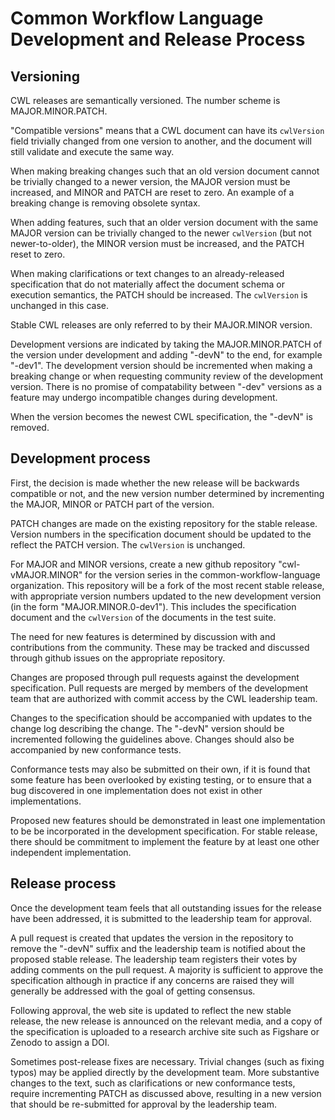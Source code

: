 # Common Workflow Language Development and Release Process

## Versioning

CWL releases are semantically versioned.  The number scheme is MAJOR.MINOR.PATCH.

"Compatible versions" means that a CWL document can have its
`cwlVersion` field trivially changed from one version to another, and
the document will still validate and execute the same way.

When making breaking changes such that an old version document cannot
be trivially changed to a newer version, the MAJOR version must be
increased, and MINOR and PATCH are reset to zero.  An example of a
breaking change is removing obsolete syntax.

When adding features, such that an older version document with the
same MAJOR version can be trivially changed to the newer `cwlVersion`
(but not newer-to-older), the MINOR version must be increased, and the
PATCH reset to zero.

When making clarifications or text changes to an already-released
specification that do not materially affect the document schema or
execution semantics, the PATCH should be increased.  The `cwlVersion`
is unchanged in this case.

Stable CWL releases are only referred to by their MAJOR.MINOR version.

Development versions are indicated by taking the MAJOR.MINOR.PATCH of the
version under development and adding "-devN" to the end, for example
"-dev1".  The development version should be incremented when making a
breaking change or when requesting community review of the development
version.  There is no promise of compatability between "-dev" versions
as a feature may undergo incompatible changes during development.

When the version becomes the newest CWL specification, the "-devN" is
removed.

## Development process

First, the decision is made whether the new release will be backwards
compatible or not, and the new version number determined by
incrementing the MAJOR, MINOR or PATCH part of the version.

PATCH changes are made on the existing repository for the stable
release.  Version numbers in the specification document should be
updated to the reflect the PATCH version.  The `cwlVersion` is
unchanged.

For MAJOR and MINOR versions, create a new github repository
"cwl-vMAJOR.MINOR" for the version series in the
common-workflow-language organization.  This repository will be a fork
of the most recent stable release, with appropriate version numbers
updated to the new development version (in the form
"MAJOR.MINOR.0-dev1").  This includes the specification document and
the `cwlVersion` of the documents in the test suite.

The need for new features is determined by discussion with and
contributions from the community.  These may be tracked and discussed
through github issues on the appropriate repository.

Changes are proposed through pull requests against the development
specification.  Pull requests are merged by members of the development
team that are authorized with commit access by the CWL leadership
team.

Changes to the specification should be accompanied with updates to the
change log describing the change.  The "-devN" version should be
incremented following the guidelines above.  Changes should also be
accompanied by new conformance tests.

Conformance tests may also be submitted on their own, if it is found
that some feature has been overlooked by existing testing, or to
ensure that a bug discovered in one implementation does not exist in
other implementations.

Proposed new features should be demonstrated in least one
implementation to be be incorporated in the development specification.
For stable release, there should be commitment to implement the
feature by at least one other independent implementation.

## Release process

Once the development team feels that all outstanding issues for the
release have been addressed, it is submitted to the leadership team
for approval.

A pull request is created that updates the version in the repository
to remove the "-devN" suffix and the leadership team is notified about
the proposed stable release.  The leadership team registers their
votes by adding comments on the pull request.  A majority is
sufficient to approve the specification although in practice if any
concerns are raised they will generally be addressed with the goal of
getting consensus.

Following approval, the web site is updated to reflect the new stable
release, the new release is announced on the relevant media, and a
copy of the specification is uploaded to a research archive site such
as Figshare or Zenodo to assign a DOI.

Sometimes post-release fixes are necessary.  Trivial changes (such as
fixing typos) may be applied directly by the development team.  More
substantive changes to the text, such as clarifications or new
conformance tests, require incrementing PATCH as discussed above,
resulting in a new version that should be re-submitted for approval by
the leadership team.
